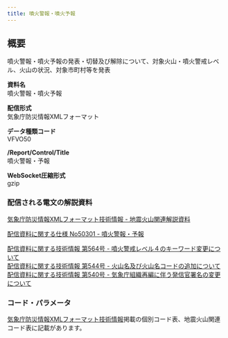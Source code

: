 ```yaml
---
title: 噴火警報・噴火予報
---
```


## 概要
噴火警報・噴火予報の発表・切替及び解除について、対象火山・噴火警戒レベル、火山の状況、対象市町村等を発表

**資料名** <br/>
 噴火警報・噴火予報
 
**配信形式** <br/>
 気象庁防災情報XMLフォーマット

**データ種類コード** <br/>
 VFVO50
 
**/Report/Control/Title** <br/>
 噴火警報・予報

**WebSocket圧縮形式** <br/>
 gzip

### 配信される電文の解説資料
 [気象庁防災情報XMLフォーマット技術情報 - 地震火山関連解説資料](https://dmdata.jp/doc/jma/manual/0101-0183.pdf#page=153)
 
 
 [配信資料に関する仕様 No50301 - 噴火警報・予報](https://www.data.jma.go.jp/suishin/shiyou/pdf/no50301)


 [配信資料に関する技術情報 第564号 - 噴火警戒レベル４のキーワード変更について](https://dmdata.jp/doc/jma/technical/564.pdf) <br/>
 [配信資料に関する技術情報 第544号 - 火山名及び火山名コードの追加について](https://dmdata.jp/doc/jma/technical/544.pdf) <br/>
 [配信資料に関する技術情報 第540号 - 気象庁組織再編に伴う発信官署名の変更について](https://dmdata.jp/doc/jma/technical/540.pdf) 
 
### コード・パラメータ
 [気象庁防災情報XMLフォーマット技術情報](http://xml.kishou.go.jp/tec_material.html)掲載の個別コード表、地震火山関連コード表に記載があります。
